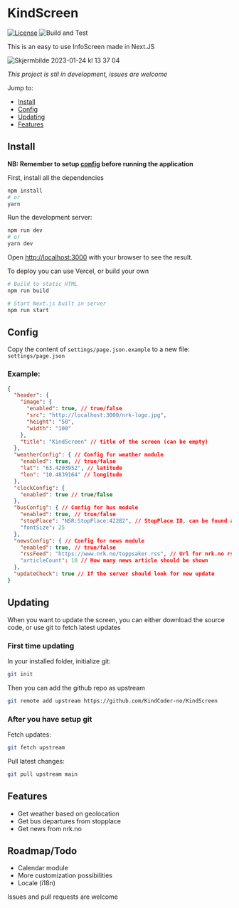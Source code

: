 # KindScreen

[![License](https://img.shields.io/badge/License-Apache%202.0-blue.svg)](https://opensource.org/licenses/Apache-2.0) ![Build and Test](https://github.com/KindCoder-no/KindScreen/workflows/Build%20and%20Test/badge.svg)

This is an easy to use InfoScreen made in Next.JS

![Skjermbilde 2023-01-24 kl  13 37 04](https://user-images.githubusercontent.com/40148297/214293391-e7585b2e-01a7-4598-91c9-5af1bd7b7e0f.png)

_This project is stil in development, issues are welcome_

Jump to:

- [Install](#install)
- [Config](#config)
- [Updating](#updating)
- [Features](#features)

## Install

**NB: Remember to setup [config](#config) before running the application**

First, install all the dependencies

```bash
npm install
# or
yarn
```

Run the development server:

```bash
npm run dev
# or
yarn dev
```

Open [http://localhost:3000](http://localhost:3000) with your browser to see the result.

To deploy you can use Vercel, or build your own

```bash
# Build to static HTML
npm run build

# Start Next.js built in server
npm run start
```

## Config

Copy the content of `settings/page.json.example` to a new file: `settings/page.json`

### Example:

```JSON
{
  "header": {
    "image": {
      "enabled": true, // true/false
      "src": "http://localhost:3000/nrk-logo.jpg",
      "height": "50",
      "width": "100"
    },
    "title": "KindScreen" // title of the screen (can be empty)
  },
  "weatherConfig": { // Config for weather module
    "enabled": true, // true/false
    "lat": "63.4203952", // latitude
    "lon": "10.4839164" // longitude
  },
  "clockConfig": {
    "enabled": true // true/false
  },
  "busConfig": { // Config for bus module
    "enabled": true, // true/false
    "stopPlace": "NSR:StopPlace:42282", // StopPlace ID, can be found at: https://stoppested.entur.org
    "fontSize": 25
  },
  "newsConfig": { // Config for news module
    "enabled": true, // true/false
    "rssFeed": "https://www.nrk.no/toppsaker.rss", // Url for nrk.no rss feed. All feed urls: https://nrk.no/rss
    "articleCount": 10 // How many news article should be shown
  },
  "updateCheck": true // If the server should look for new update
}
```

## Updating

When you want to update the screen, you can either download the source code, or use git to fetch latest updates

### First time updating

In your installed folder, initialize git:

```sh
git init
```

Then you can add the github repo as upstream

```sh
git remote add upstream https://github.com/KindCoder-no/KindScreen
```

### After you have setup git

Fetch updates:

```sh
git fetch upstream
```

Pull latest changes:

```sh
git pull upstream main
```

## Features

- Get weather based on geolocation
- Get bus departures from stopplace
- Get news from nrk.no

## Roadmap/Todo

- Calendar module
- More customization possibilities
- Locale (i18n)

Issues and pull requests are welcome
